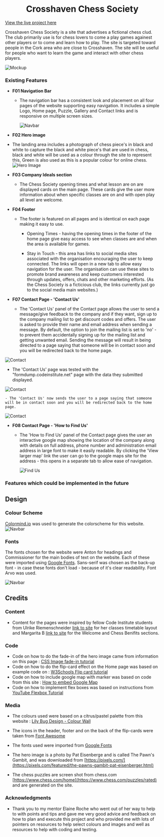 <h1 align="center">Crosshaven Chess Society</h1>

[View the live project here](https://pdoylec.github.io/Portfolio-1-Project/index.html)

Crosshaven Chess Society is a site that advertises a fictional chess clud. The club primarily use is for chess lovers to come a play games againest other players or to come and learn how to play. The site is targeted toward people in the Cork area who are close to Crosshaven. The site will be useful for people who want to learn the game and interact with other chess players.

![Mockup](doc)

### Existing Features

- __F01 Navigation Bar__

  - The navigation bar has a consistent look and placement on all four pages of the website supporting easy navigation.  It includes a simple Logo, Home page, Puzzle, Gallery and Contact links and is responsive on multiple screen sizes.

      ![Navbar](documentation/nav-bar.jpg)

- __F02 Hero image__

- The landing area includes a photograph of chess piece's in black and white to capture the black and white piece's that are used in chess, black and white will be used as a colour through the site to represent this, Green is also used as this is a popular colour for online chess.
      ![Hero Image](documentation/hero-image.jpg)

- __F03 Company Ideals section__

  - The Chess Society opening times and what lesson are on are displayed cards on the main page.  These cards give the user more information about when specific classes are on and with open play all level are welcome.

- __F04 Footer__

  - The footer is featured on all pages and is identical on each page making it easy to use.

    - Opening Times - having the opening times in the footer of the home page give easy access to see when classes are and when the area is available for games.

    - Stay in Touch - this area has links to social media sites associated with the organisation encouraging the user to keep connected.  The links will open in a new tab to allow easy navigation for the user. The organisation can use these sites to promote brand awareness and keep customers interested through updates, offers, chats and other marketing efforts. (As the Chess Society is a ficticious club, the links currently just go to the social media main websites.)

- __F07 Contact Page - 'Contact Us'__

  - The 'Contact Us' panel of the Contact page allows the user to send a message/give feedback to the company and if they want, sign up to the company mailing list to get discount codes and offers.  The user is asked to provide their name and email address when sending a message. By default, the option to join the mailing list is set to 'no' - to prevent them accidentally signing up for the mailing list and getting unwanted email. Sending the message will result in being directed to a page saying that someone will be in contact soon and you will be redirected back to the home page.

![Contact](documentation/contact-page.jpg)

- The 'Contact Us' page was tested with the "formdump.codeinstitute.net" page with the data they submitted displayed.

![Contact](documentation/CI-test-page.png)

    - The 'Contact Us' now sends the user to a page saying that someone will be in contact soon and you will be redirected back to the home page.
  
![Contact](documentation/redirection-page.jpg)

- __F08 Contact Page - 'How to Find Us'__

  - The 'How to Find Us' panel of the Contact page gives the user an interactive google map showing the location of the company along with details on full address, phone number and administration email address in large font to make it easily readable.  By clicking the 'View larger map' link the user can go to the google maps site for the address - this opens in a separate tab to allow ease of navigation.

      ![Find Us](documentation/find-us.jpg)

### Features which could be implemented in the future



## Design

### Colour Scheme

[Colormind.io](http://colormind.io/) was used to generate the colorscheme for this website.
 ![Navbar](documentation/color-pal.jpg)

### Fonts

The fonts chosen for the website were Anton for headings and Commissioner for the main bodies of text on the website. Each of these were imported using [Google Fonts](https://fonts.google.com/). Sans-serif was chosen as the back-up font - in case these fonts don't load - because of it's clear readability. Font Arvo was used.

![Navbar](documentation/Arvo-font.jpg)


## Credits

### Content

- Content for the pages were inspired by fellow Code Institute students from Ulrike Riemenschneider [link to site](https://uriem.github.io/art-school/index.html) for her classes timetable layout and Margarita B [link to site](https://uriem.github.io/art-school/index.html) for the Welcome and Chess Benifits sections. 

### Code

- Code on how to do the fade-in of the hero image came from information on this page : [CSS Image fade-in tutorial](https://blog.hubspot.com/website/css-fade-in)
- Code on how to do the flip-card effect on the Home page was based on example code on : [W3Schools Flip card tutorial](https://www.w3schools.com/howto/howto_css_flip_card.asp)
- Code on how to include google map with marker was based on code from this site :  [How to embed Google Map](https://www.maps.ie/create-google-map/)
- Code on how to implement flex boxes was based on instructions from [YouTube Flexbox Tutorial](https://www.youtube.com/watch?v=S0a7PEOi0do)

### Media

- The colours used were based on a citrus/pastel palette from this website : [Lily Bug Design - Colour Wall](https://www.lilybugdesign.co.nz/colour-wall)
- The icons in the header, footer and on the back of the flip-cards were taken from [Font Awesome](https://fontawesome.com/)
- The fonts used were imported from [Google Fonts](https://fonts.google.com/)

- The hero image is a photo by Pat Eisenberge and is called The Pawn's Gambit, and was downloaded from [https://pixels.com/](https://pixels.com/featured/the-pawns-gambit-pat-eisenberger.html)
- The chess puzzles are screen shot from chess.com  [https://www.chess.com/home](https://www.chess.com/puzzles/rated) and are generated on the site. 


### Acknowledgments

- Thank you to my mentor Elaine Roche who went out of her way to help to with points and tips and gave me very good advice and feedback on how to plan and execute this project and who provided me with lots of pointers on resources to help select colours and images and well as resources to help with coding and testing.
